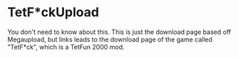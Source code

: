 # TetF*ckUpload
You don't need to know about this. This is just the download page based off Megaupload, but links leads to the download page of the game called "TetF*ck", which is a TetFun 2000 mod.
